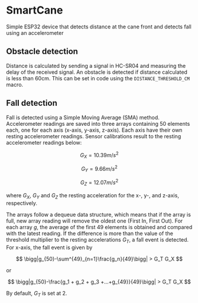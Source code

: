 # SmartCane

Simple ESP32 device that detects distance at the cane front and detects fall using an accelerometer

## Obstacle detection
Distance is calculated by sending a signal in HC-SR04 and measuring the delay of the received signal. An obstacle is detected if distance calculated is less than 60cm. This can be set in code using the `DISTANCE_THRESHOLD_CM` macro. 

## Fall detection
Fall is detected using a Simple Moving Average (SMA) method. Accelerometer readings are saved into three arrays containing 50 elements each, one for each axis (x-axis, y-axis, z-axis). Each axis have their own resting accelerometer readings. Sensor calibrations result to the resting accelerometer readings below:

$$G_X = 10.39 m/s^2$$

$$G_Y = 9.66 m/s^2$$

$$G_Z = 12.07 m/s^2$$

where $G_X$, $G_Y$ and $G_Z$ the resting acceleration for the x-, y-, and z-axis, respectively.

The arrays follow a dequeue data structure, which means that if the array is full, new array reading will remove the oldest one (First In, First Out). For each array $g$, the average of the first 49 elements is obtained and compared with the latest reading. If the difference is more than the value of the threshold multiplier to the resting accelerations $G_T$, a fall event is detected. For x-axis, the fall event is given by

$$ \bigg|g_{50}-\sum^{49}_{n=1}\frac{g_n}{49}\bigg| > G_T G_X $$

or

$$ \bigg|g_{50}-\frac{g_1 + g_2 + g_3 +...+g_{49}}{49}\bigg| > G_T G_X $$

By default, $G_T$ is set at 2.

